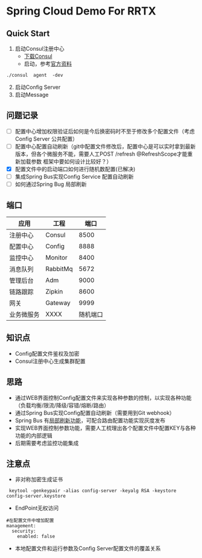 # Spring Cloud Demo For RRTX
## Quick Start
1. 启动Consul注册中心
   * [下载Consul](https://www.consul.io/downloads.html)
   * 启动，参考[官方资料](https://www.consul.io/intro/getting-started/agent.html)
   
```
./consul  agent  -dev
```

2. 启动Config Server
3. 启动Message

## 问题记录
- [ ]  配置中心增加权限验证后如何是今后换密码时不至于修改多个配置文件（考虑Config Server 公共配置）
- [ ]  配置中心配置自动刷新（git中配置文件修改后，配置中心是可以实时拿到最新版本，但各个微服务不能，需要人工POST /refresh  @RefreshScope才能重新加载参数 框架中要如何设计比较好？）
- [x]  配置文件中的启动端口如何进行随机数配置(已解决)
- [ ]  集成Spring Bus实现Config Service 配置自动刷新
- [ ]  如何通过Spring Bug 局部刷新
## 端口
应用 | 工程 | 端口
---|---|---
注册中心 | Consul | 8500
配置中心 | Config | 8888
监控中心 | Monitor | 8400
消息队列 | RabbitMq | 5672
管理后台 | Adm | 9000
链路跟踪 | Zipkin | 8600
网关 | Gateway | 9999
业务微服务 | XXXX | 随机端口

## 知识点
- Config配置文件鉴权及加密
- Consul注册中心生成集群配置

## 思路
- 通过WEB界面控制Config配置文件来实现各种参数的控制，以实现各种功能（负载均衡/限流/降级/容错/熔断/路由）
- 通过Spring Bus实现Config配置自动刷新（需要用到Git webhook）
- Spring Bus 有[局部刷新功能](http://www.itmuch.com/spring-cloud/spring-cloud-bus-auto-refresh-configuration/)，可配合路由配置功能实现灰度发布
- 实现WEB界面控制参数功能，需要人工梳理出各个配置文件中配置KEY与各种功能的内部逻辑
- 后期需要考虑监控功能集成
## 注意点
- 非对称加密生成证书
```
 keytool -genkeypair -alias config-server -keyalg RSA -keystore config-server.keystore
```
- EndPoint无权访问
```
#在配置文件中增加配置
management:
  security:
    enabled: false
```
- 本地配置文件和运行参数及Config Server配置文件的覆盖关系


